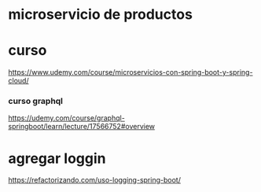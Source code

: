 # microservicio de productos

# curso
https://www.udemy.com/course/microservicios-con-spring-boot-y-spring-cloud/

### curso graphql
https://udemy.com/course/graphql-springboot/learn/lecture/17566752#overview

# agregar loggin
https://refactorizando.com/uso-logging-spring-boot/